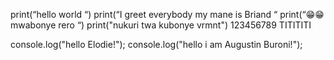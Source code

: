 print(“hello world “)
print(“I greet everybody my mane is Briand “
print(“😁😁 mwabonye rero “)
print("nukuri twa kubonye vrmnt")
123456789
TITITITI

console.log("hello Elodie!");
console.log("hello i am Augustin Buroni!");
